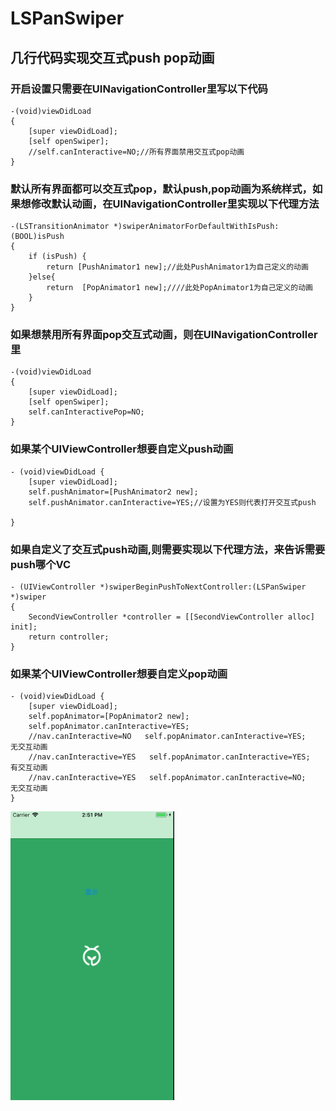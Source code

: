 # LSPanSwiper
## 几行代码实现交互式push pop动画

### 开启设置只需要在UINavigationController里写以下代码
```
-(void)viewDidLoad
{
    [super viewDidLoad];
    [self openSwiper];
    //self.canInteractive=NO;//所有界面禁用交互式pop动画
}
```
### 默认所有界面都可以交互式pop，默认push,pop动画为系统样式，如果想修改默认动画，在UINavigationController里实现以下代理方法
```
-(LSTransitionAnimator *)swiperAnimatorForDefaultWithIsPush:(BOOL)isPush
{
    if (isPush) {
        return [PushAnimator1 new];//此处PushAnimator1为自己定义的动画
    }else{
        return  [PopAnimator1 new];////此处PopAnimator1为自己定义的动画
    }
}
```

### 如果想禁用所有界面pop交互式动画，则在UINavigationController里

```
-(void)viewDidLoad
{
    [super viewDidLoad];
    [self openSwiper];
    self.canInteractivePop=NO;
}
```


### 如果某个UIViewController想要自定义push动画

```
- (void)viewDidLoad {
    [super viewDidLoad];
    self.pushAnimator=[PushAnimator2 new];
    self.pushAnimator.canInteractive=YES;//设置为YES则代表打开交互式push

}

```
### 如果自定义了交互式push动画,则需要实现以下代理方法，来告诉需要push哪个VC
```
- (UIViewController *)swiperBeginPushToNextController:(LSPanSwiper *)swiper
{
    SecondViewController *controller = [[SecondViewController alloc] init];
    return controller;
}
```
### 如果某个UIViewController想要自定义pop动画

```
- (void)viewDidLoad {
    [super viewDidLoad];
    self.popAnimator=[PopAnimator2 new];
    self.popAnimator.canInteractive=YES;
    //nav.canInteractive=NO   self.popAnimator.canInteractive=YES;   无交互动画
    //nav.canInteractive=YES   self.popAnimator.canInteractive=YES;  有交互动画
    //nav.canInteractive=YES   self.popAnimator.canInteractive=NO;   无交互动画
}
```
![image](https://github.com/lsmakethebest/LSTreeLoading/blob/master/1.gif)


